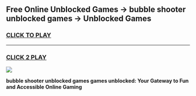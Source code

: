 
## Free Online Unblocked Games → bubble shooter unblocked games → Unblocked Games
<h3>
<a href="https://premium.freeplayer.one?title=bubble_shooter_unblocked_games&ref=21F">CLICK TO PLAY</a></h3>
<hr>

<h3>
<a href="https://premium.freeplayer.one?title=bubble_shooter_unblocked_games&ref=21F">CLICK 2 PLAY</a>
  
</h3>

<a href="https://premium.freeplayer.one?title=bubble_shooter_unblocked_games&ref=21F/"><img src="https://clearcache.store/games.png"></a>


**bubble shooter unblocked games games unblocked: Your Gateway to Fun and Accessible Online Gaming**
